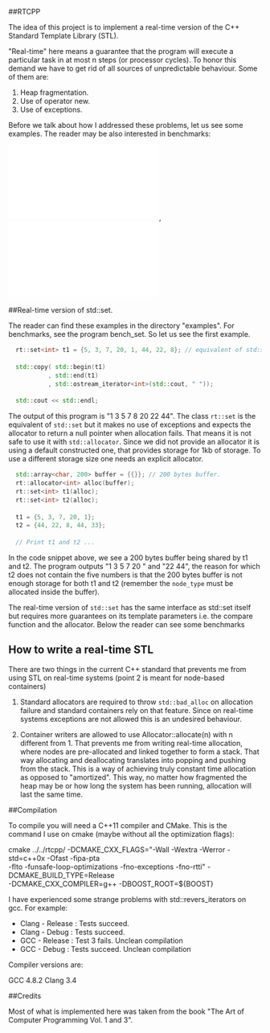 ##RTCPP


  The idea of this project is to implement a real-time version of the C++
  Standard Template Library (STL).

  "Real-time" here means a guarantee that the program will execute a particular
  task in at most n steps (or processor cycles). To honor this demand we have
  to get rid of all sources of unpredictable behaviour. Some of them are:

  1. Heap fragmentation.
  2. Use of operator new.
  3. Use of exceptions.

  Before we talk about how I addressed these problems, let us see some examples.
  The reader may be also interested in benchmarks:

![Insertion time](fig/set_insertion.pdf),
![Deletion time](fig/set_deletion.pdf)

##Real-time version of std::set.

The reader can find these examples in the directory "examples". For benchmarks,
see the program bench_set. So let us see the first example.

```c++
  rt::set<int> t1 = {5, 3, 7, 20, 1, 44, 22, 8}; // equivalent of std:set.

  std::copy( std::begin(t1)
           , std::end(t1)
           , std::ostream_iterator<int>(std::cout, " "));

  std::cout << std::endl;
```

The output of this program is "1 3 5 7 8 20 22 44". The class `rt::set` is the
equivalent of `std::set` but it makes no use of exceptions and expects the
allocator to return a null pointer when allocation fails. That means it is not
safe to use it with `std::allocator`. Since we did not provide an allocator it
is using a default constructed one, that provides storage for 1kb of
storage. To use a different storage size one needs an explicit allocator.

```c++
  std::array<char, 200> buffer = {{}}; // 200 bytes buffer.
  rt::allocator<int> alloc(buffer);
  rt::set<int> t1(alloc);
  rt::set<int> t2(alloc);

  t1 = {5, 3, 7, 20, 1};
  t2 = {44, 22, 8, 44, 33};

  // Print t1 and t2 ...
```
In the code snippet above, we see a 200 bytes buffer being shared by t1 and t2.
The program outputs "1 3 5 7 20 " and "22 44", the reason for which t2 does not
contain the five numbers is that the 200 bytes buffer is not enough storage for
both t1 and t2 (remember the `node_type` must be allocated inside the buffer).

The real-time version of `std::set` has the same interface as std::set itself but
requires more guarantees on its template parameters i.e. the compare function
and the allocator. Below the reader can see some benchmarks

## How to write a real-time STL 

There are two things in the current C++ standard that prevents me from
using STL on real-time systems (point 2 is meant for node-based containers)

1. Standard allocators are required to throw `std::bad_alloc` on allocation
failure and standard containers rely on that feature. Since on real-time
systems exceptions are not allowed this is an undesired behaviour.

2. Container writers are allowed to use Allocator::allocate(n) with n different
from 1. That prevents me from writing real-time allocation, where nodes are
pre-allocated and linked together to form a stack. That way allocating and
deallocating translates into popping and pushing from the stack. This is a way
of achieving truly constant time allocation as opposed to "amortized".  This
way, no matter how fragmented the heap may be or how long the system has been
running, allocation will last the same time.

##Compilation

  To compile you will need a C++11 compiler and CMake. This is the command I
  use on cmake (maybe without all the optimization flags):

  cmake ../../rtcpp/ -DCMAKE_CXX_FLAGS="-Wall -Wextra -Werror -std=c++0x -Ofast -fipa-pta \
  -flto -funsafe-loop-optimizations -fno-exceptions -fno-rtti" -DCMAKE_BUILD_TYPE=Release \
  -DCMAKE_CXX_COMPILER=g++ -DBOOST_ROOT=${BOOST}

  I have experienced some strange problems with std::revers_iterators on gcc. For example:

  - Clang - Release : Tests succeed.
  - Clang - Debug   : Tests succeed.
  - GCC   - Release : Test 3 fails. Unclean compilation
  - GCC   - Debug   : Tests succeed. Unclean compilation

  Compiler versions are:

  GCC 4.8.2
  Clang 3.4

##Credits

Most of what is implemented here was taken from the book
  "The Art of Computer Programming Vol. 1 and 3".

